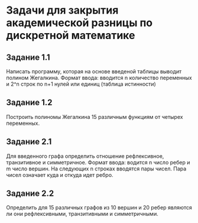 # Задачи для закрытия академической разницы по дискретной математике
## Задание 1.1
Написать программу, которая на основе введеной таблицы выводит полином Жегалкина.
Формат ввода: вводится n количество переменных и 2^n строк по n+1 нулей или единиц (таблица истинности)
## Задание 1.2 
Построить полиномы Жегалкина 15 различным функциям от четырех переменных.
## Задание 2.1
Для введенного графа определить отношение рефлексивное, транзитивное и симметричное.
Формат ввода: водится n число ребер и m число вершин. На следующих n строках вводятся пары чисел. Пара чисел означает куда и откуда идет ребро.
## Задание 2.2
Определить для 15 различных графов из 10 вершин и 20 ребер являются ли они рефлексивными, транзитивными и симметричными.
